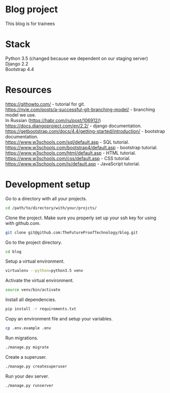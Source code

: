# Blog project
This blog is for trainees

# Stack
Python 3.5 (changed because we dependent on our staging server)  
Django 2.2  
Bootstrap 4.4  

# Resources  
https://githowto.com/ - tutorial for git.  
https://nvie.com/posts/a-successful-git-branching-model/ - branching model we use.  
    In Russian (https://habr.com/ru/post/106912/)  
https://docs.djangoproject.com/en/2.2/ - django documentation.  
https://getbootstrap.com/docs/4.4/getting-started/introduction/ - bootstrap documentation.  
https://www.w3schools.com/sql/default.asp - SQL tutorial.  
https://www.w3schools.com/bootstrap4/default.asp - bootstrap tutorial.  
https://www.w3schools.com/html/default.asp - HTML tutorial.  
https://www.w3schools.com/css/default.asp - CSS tutorial.  
https://www.w3schools.com/js/default.asp - JavaScript tutorial.  

# Development setup  
Go to a directory with all your projects.
```bash  
cd /path/to/directory/with/your/projcts/
```  
Clone the project. Make sure you properly set up your ssh key for using with github.com.
```bash  
git clone git@github.com:TheFutureProofTechnology/blog.git  
```  
Go to the project directory.
```bash  
cd blog  
```  
Setup a virtual environment.
```bash  
virtualenv --python=python3.5 venv  
```  
Activate the virtual environment.
```bash  
source venv/bin/activate
```  
Install all dependencies.
```bash  
pip install -r requirements.txt
```  
Copy an environment file and setup your variables.
```bash  
cp .env.example .env
```  
Run migrations.
```bash  
./manage.py migrate
```  
Create a superuser. 
```bash  
./manage.py createsuperuser
```  
Run your dev server.
```bash  
./manage.py runserver
```  
